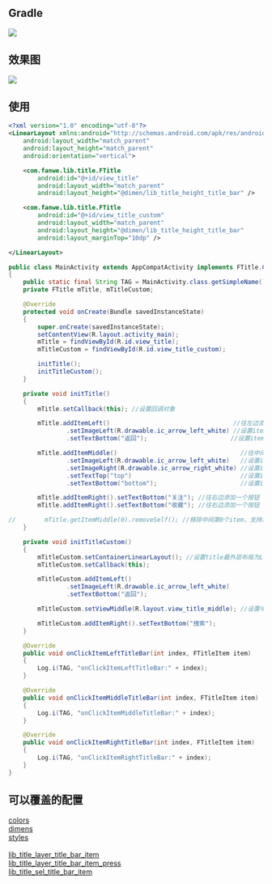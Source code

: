 ## Gradle
[![](https://jitpack.io/v/zj565061763/title.svg)](https://jitpack.io/#zj565061763/title)


## 效果图
![](http://thumbsnap.com/i/W9PZ6Ish.gif?0128)

## 使用

```xml
<?xml version="1.0" encoding="utf-8"?>
<LinearLayout xmlns:android="http://schemas.android.com/apk/res/android"
    android:layout_width="match_parent"
    android:layout_height="match_parent"
    android:orientation="vertical">

    <com.fanwe.lib.title.FTitle
        android:id="@+id/view_title"
        android:layout_width="match_parent"
        android:layout_height="@dimen/lib_title_height_title_bar" />

    <com.fanwe.lib.title.FTitle
        android:id="@+id/view_title_custom"
        android:layout_width="match_parent"
        android:layout_height="@dimen/lib_title_height_title_bar"
        android:layout_marginTop="10dp" />

</LinearLayout>
```

```java
public class MainActivity extends AppCompatActivity implements FTitle.Callback
{
    public static final String TAG = MainActivity.class.getSimpleName();
    private FTitle mTitle, mTitleCustom;

    @Override
    protected void onCreate(Bundle savedInstanceState)
    {
        super.onCreate(savedInstanceState);
        setContentView(R.layout.activity_main);
        mTitle = findViewById(R.id.view_title);
        mTitleCustom = findViewById(R.id.view_title_custom);

        initTitle();
        initTitleCustom();
    }

    private void initTitle()
    {
        mTitle.setCallback(this); //设置回调对象

        mTitle.addItemLeft()                                  //往左边添加一个item
                .setImageLeft(R.drawable.ic_arrow_left_white) //设置item左边的图标
                .setTextBottom("返回");                       //设置item底部的文字

        mTitle.addItemMiddle()                                  //往中间添加一个item，中间的按钮默认是不可点击的(item.setClickable(false))
                .setImageLeft(R.drawable.ic_arrow_left_white)   //设置item左边的图标
                .setImageRight(R.drawable.ic_arrow_right_white) //设置item右边的图标
                .setTextTop("top")                              //设置item顶部的文字
                .setTextBottom("bottom");                       //设置item底部的文字

        mTitle.addItemRight().setTextBottom("关注"); //往右边添加一个按钮
        mTitle.addItemRight().setTextBottom("收藏"); //往右边添加一个按钮

//        mTitle.getItemMiddle(0).removeSelf(); //移除中间第0个item，支持左边，中间，右边
    }

    private void initTitleCustom()
    {
        mTitleCustom.setContainerLinearLayout(); //设置title最外层布局为LinearLayout，默认是FrameLayout
        mTitleCustom.setCallback(this);

        mTitleCustom.addItemLeft()
                .setImageLeft(R.drawable.ic_arrow_left_white)
                .setTextBottom("返回");

        mTitleCustom.setViewMiddle(R.layout.view_title_middle); //设置中间自定义view布局，支持左边，中间，右边

        mTitleCustom.addItemRight().setTextBottom("搜索");
    }

    @Override
    public void onClickItemLeftTitleBar(int index, FTitleItem item)
    {
        Log.i(TAG, "onClickItemLeftTitleBar:" + index);
    }

    @Override
    public void onClickItemMiddleTitleBar(int index, FTitleItem item)
    {
        Log.i(TAG, "onClickItemMiddleTitleBar:" + index);
    }

    @Override
    public void onClickItemRightTitleBar(int index, FTitleItem item)
    {
        Log.i(TAG, "onClickItemRightTitleBar:" + index);
    }
}
```

## 可以覆盖的配置
[colors](https://github.com/zj565061763/title/blob/master/lib/src/main/res/values/colors.xml)
<br>
[dimens](https://github.com/zj565061763/title/blob/master/lib/src/main/res/values/dimens.xml)
<br>
[styles](https://github.com/zj565061763/title/blob/master/lib/src/main/res/values/styles.xml)
<br>
<br>
[lib_title_layer_title_bar_item](https://github.com/zj565061763/title/blob/master/lib/src/main/res/drawable/lib_title_layer_title_bar_item.xml)
<br>
[lib_title_layer_title_bar_item_press](https://github.com/zj565061763/title/blob/master/lib/src/main/res/drawable/lib_title_layer_title_bar_item_press.xml)
<br>
[lib_title_sel_title_bar_item](https://github.com/zj565061763/title/blob/master/lib/src/main/res/drawable/lib_title_sel_title_bar_item.xml)
<br>

